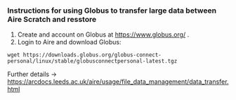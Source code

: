 ### Instructions for using Globus to transfer large data between Aire Scratch and resstore
1) Create and account on Globus at https://www.globus.org/ .
2) Login to Aire and download Globus:
```
wget https://downloads.globus.org/globus-connect-personal/linux/stable/globusconnectpersonal-latest.tgz
```


Further details -> https://arcdocs.leeds.ac.uk/aire/usage/file_data_management/data_transfer.html 
